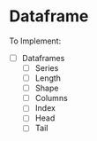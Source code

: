 # Dataframe

To Implement:

- [ ] Dataframes
    - [ ] Series
    - [ ] Length
    - [ ] Shape
    - [ ] Columns
    - [ ] Index
    - [ ] Head
    - [ ] Tail